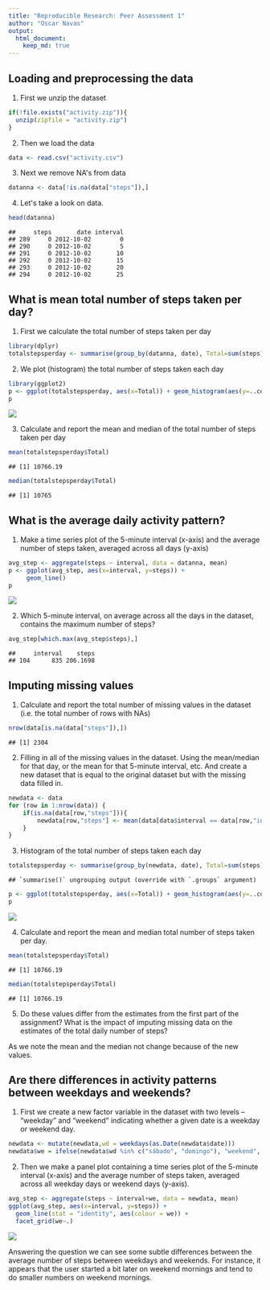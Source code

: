 ```yaml
---
title: "Reproducible Research: Peer Assessment 1"
author: "Oscar Navas"
output: 
  html_document:
    keep_md: true
---
```



## Loading and preprocessing the data

1) First we unzip the dataset

```r
if(!file.exists("activity.zip")){
  unzip(zipfile = "activity.zip")
}
```

2) Then we load the data

```r
data <- read.csv("activity.csv")
```

3) Next we remove NA's from data

```r
datanna <- data[!is.na(data["steps"]),]
```

4) Let's take a look on data.

```r
head(datanna)
```

```
##     steps       date interval
## 289     0 2012-10-02        0
## 290     0 2012-10-02        5
## 291     0 2012-10-02       10
## 292     0 2012-10-02       15
## 293     0 2012-10-02       20
## 294     0 2012-10-02       25
```
## What is mean total number of steps taken per day?
1) First we calculate the total number of steps taken per day 

```r
library(dplyr)
totalstepsperday <- summarise(group_by(datanna, date), Total=sum(steps))
```

2) We plot (histogram) the total number of steps taken each day

```r
library(ggplot2)
p <- ggplot(totalstepsperday, aes(x=Total)) + geom_histogram(aes(y=..count..),bins = 5,fill="#69b3a2")
p
```

![](RepData_PA1_files/figure-html/unnamed-chunk-6-1.png)<!-- -->

3) Calculate and report the mean and median of the total number of steps taken per day

```r
mean(totalstepsperday$Total)
```

```
## [1] 10766.19
```

```r
median(totalstepsperday$Total)
```

```
## [1] 10765
```

## What is the average daily activity pattern?
1) Make a time series plot of the 5-minute interval (x-axis) and the average number of steps taken, averaged across all days (y-axis)

```r
avg_step <- aggregate(steps ~ interval, data = datanna, mean)
p <- ggplot(avg_step, aes(x=interval, y=steps)) +
     geom_line()
p
```

![](RepData_PA1_files/figure-html/unnamed-chunk-8-1.png)<!-- -->

2) Which 5-minute interval, on average across all the days in the dataset, contains the maximum number of steps?

```r
avg_step[which.max(avg_step$steps),]
```

```
##     interval    steps
## 104      835 206.1698
```

## Imputing missing values
1) Calculate and report the total number of missing values in the dataset (i.e. the total number of rows with NAs)

```r
nrow(data[is.na(data["steps"]),])
```

```
## [1] 2304
```

2) Filling in all of the missing values in the dataset. Using the mean/median for that day, or the mean for that 5-minute interval, etc. And create a new dataset that is equal to the original dataset but with the missing data filled in.

```r
newdata <- data
for (row in 1:nrow(data)) {
    if(is.na(data[row,"steps"])){
        newdata[row,"steps"] <- mean(data[data$interval == data[row,"interval"],"steps"],na.rm = TRUE)
    }
}
```

3) Histogram of the total number of steps taken each day

```r
totalstepsperday <- summarise(group_by(newdata, date), Total=sum(steps))
```

```
## `summarise()` ungrouping output (override with `.groups` argument)
```

```r
p <- ggplot(totalstepsperday, aes(x=Total)) + geom_histogram(aes(y=..count..),bins = 5,fill="#69b3a2")
p
```

![](RepData_PA1_files/figure-html/unnamed-chunk-12-1.png)<!-- -->

4) Calculate and report the mean and median total number of steps taken per day.

```r
mean(totalstepsperday$Total)
```

```
## [1] 10766.19
```

```r
median(totalstepsperday$Total)
```

```
## [1] 10766.19
```

5) Do these values differ from the estimates from the first part of the assignment? What is the impact of imputing missing data on the estimates of the total daily number of steps?

As we note the mean and the median not change because of the new values.


## Are there differences in activity patterns between weekdays and weekends?
1) First we create a new factor variable in the dataset with two levels – “weekday” and “weekend” indicating whether a given date is a weekday or weekend day.

```r
newdata <- mutate(newdata,wd = weekdays(as.Date(newdata$date))) 
newdata$we = ifelse(newdata$wd %in% c("sábado", "domingo"), "weekend", "weekday")
```

2) Then we make a panel plot containing a time series plot of the 5-minute interval (x-axis) and the average number of steps taken, averaged across all weekday days or weekend days (y-axis).

```r
avg_step <- aggregate(steps ~ interval+we, data = newdata, mean)
ggplot(avg_step, aes(x=interval, y=steps)) +
  geom_line(stat = "identity", aes(colour = we)) +
  facet_grid(we~.)
```

![](RepData_PA1_files/figure-html/unnamed-chunk-15-1.png)<!-- -->

Answering the question we can see some subtle differences between the average number of steps between weekdays and weekends. For instance, it appears that the user started a bit later on weekend mornings and tend to do smaller numbers on weekend mornings.
